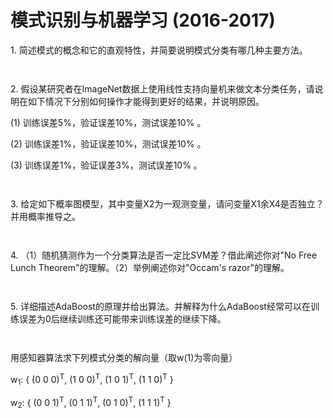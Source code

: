 # 模式识别与机器学习 (2016-2017)

<p align="left">1. 简述模式的概念和它的直观特性，并简要说明模式分类有哪几种主要方法。</p>

` `


<p align="left">2. 假设某研究者在ImageNet数据上使用线性支持向量机来做文本分类任务，请说明在如下情况下分别如何操作才能得到更好的结果，并说明原因。</p>

(1) 训练误差5%，验证误差10%，测试误差10% 。

(2) 训练误差1%，验证误差10%，测试误差10% 。

(3) 训练误差1%，验证误差3%，测试误差10% 。

` `

<p align="left">3. 给定如下概率图模型，其中变量X2为一观测变量，请问变量X1余X4是否独立？并用概率推导之。</p>

` `

<p align="left">4. （1）随机猜测作为一个分类算法是否一定比SVM差？借此阐述你对"No Free Lunch Theorem"的理解。（2）举例阐述你对"Occam's razor"的理解。</p>

` `

<p align="left">5. 详细描述AdaBoost的原理并给出算法。并解释为什么AdaBoost经常可以在训练误差为0后继续训练还可能带来训练误差的继续下降。</p>

` `

<p align="left">用感知器算法求下列模式分类的解向量（取w(1)为零向量）
  
  w<sub>1</sub>: { (0 0 0)<sup>T</sup>, (1 0 0)<sup>T</sup>, (1 0 1)<sup>T</sup>, (1 1 0)<sup>T</sup> }
  
  w<sub>2</sub>: { (0 0 1)<sup>T</sup>, (0 1 1)<sup>T</sup>, (0 1 0)<sup>T</sup>, (1 1 1)<sup>T</sup> }
